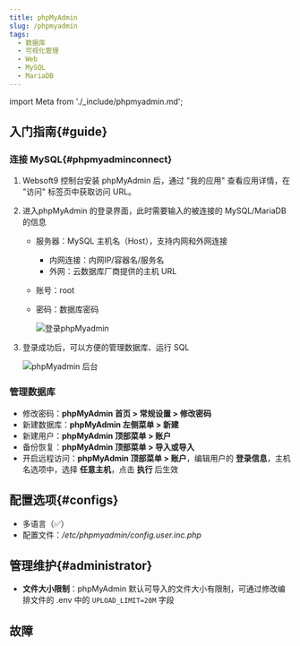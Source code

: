 ```yaml
---
title: phpMyAdmin
slug: /phpmyadmin
tags:
  - 数据库
  - 可视化管理
  - Web
  - MySQL
  - MariaDB
---
```


import Meta from './_include/phpmyadmin.md';

<Meta name="meta" />

## 入门指南{#guide}

### 连接 MySQL{#phpmyadminconnect}

1. Websoft9 控制台安装 phpMyAdmin 后，通过 "我的应用" 查看应用详情，在 "访问" 标签页中获取访问 URL。

2. 进入phpMyAdmin 的登录界面，此时需要输入的被连接的 MySQL/MariaDB 的信息
   
   - 服务器：MySQL 主机名（Host），支持内网和外网连接

     - 内网连接：内网IP/容器名/服务名
     - 外网：云数据库厂商提供的主机 URL

   - 账号：root

   - 密码：数据库密码

     ![登录phpMyadmin](./assets/phpmyadmin-login-websoft9.png)

3. 登录成功后，可以方便的管理数据库、运行 SQL

   ![phpMyadmin 后台](./assets/phpmyadmin-backend-websoft9.png)

### 管理数据库

- 修改密码：**phpMyAdmin 首页 > 常规设置 > 修改密码**
- 新建数据库：**phpMyAdmin 左侧菜单 > 新建**
- 新建用户：**phpMyAdmin 顶部菜单 > 账户**
- 备份恢复：**phpMyAdmin 顶部菜单 > 导入或导入**
- 开启远程访问：**phpMyAdmin 顶部菜单 > 账户**，编辑用户的 **登录信息**，主机名选项中，选择 **任意主机**，点击 **执行** 后生效

## 配置选项{#configs}

- 多语言（✅）
- 配置文件：*/etc/phpmyadmin/config.user.inc.php*

## 管理维护{#administrator}

- **文件大小限制**：phpMyAdmin 默认可导入的文件大小有限制，可通过修改编排文件的 .env 中的 `UPLOAD_LIMIT=20M` 字段

## 故障
